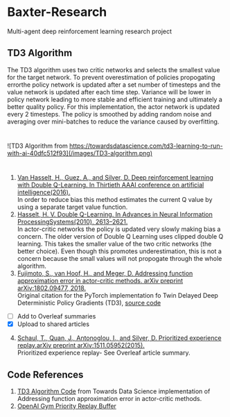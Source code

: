 # Baxter-Research
Multi-agent deep reinforcement learning research project

## TD3 Algorithm
The TD3 algorithm uses two critic networks and selects the smallest value for the target network.  To prevent overestimation of policies propogating errorthe policy network is updated after a set number of timesteps and the value network is updated after each time step. Variance will be lower in policy network leading to more stable and efficient training and ultimately a better quality policy.  For this implementation, the actor network is updated every 2 timesteps.  The policy is smoothed by adding random noise and averaging over mini-batches to reduce the variance caused by overfitting. <br/>
#

![TD3 Algorithm from https://towardsdatascience.com/td3-learning-to-run-with-ai-40dfc512f93](/images/TD3-algorithm.png)

#
1.  [Van Hasselt, H., Guez, A., and Silver, D. Deep reinforcement learning with Double Q-Learning. In Thirtieth AAAI conference on artificial intelligence(2016).](https://www.aaai.org/ocs/index.php/AAAI/AAAI16/paper/viewPaper/12389)<br/>
In order to reduce bias this method estimates the current Q value by using a separate target value function. 
2. [Hasselt, H. V. Double Q-Learning. In Advances in Neural Information ProcessingSystems(2010), 2613–2621.](https://pdfs.semanticscholar.org/644a/079073969a92674f69483c4a85679d066545.pdf?_ga=2.3333939.269109633.1566140607-1006436993.1566140607)<br/> 
In actor-critic networks the policy is updated very slowly making bias a concern.  The older version of Double Q Learning uses clipped double Q learning.  This takes the smaller value of the two critic networks (the better choice).   Even though this promotes underestimation, this is not a concern because the small values will not propogate through the whole algorithm.
3. [Fujimoto, S., van Hoof, H., and Meger, D. Addressing function approximation error in actor-critic methods. arXiv preprint arXiv:1802.09477, 2018.](https://arxiv.org/pdf/1802.09477.pdf)<br/>
Original citation for the PyTorch implementation fo Twin Delayed Deep Deterministic Policy Gradients (TD3), [source code](https://github.com/sfujim/TD3)
- [ ] Add to Overleaf summaries
- [x] Upload to shared articles
4. [Schaul, T., Quan, J., Antonoglou, I., and Silver, D. Prioritized experience replay.arXiv preprint arXiv:1511.05952(2015).](https://arxiv.org/abs/1511.05952)<br/>
Prioritized experience replay- See Overleaf article summary.

## Code References 
1. [TD3 Algorithm Code](https://towardsdatascience.com/td3-learning-to-run-with-ai-40dfc512f93) from Towards Data Science implementation of Addressing function approximation error in actor-critic methods.
2. [OpenAI Gym Priority Replay Buffer](https://github.com/openai/baselines/blob/master/baselines/deepq/replay_buffer.py) 

